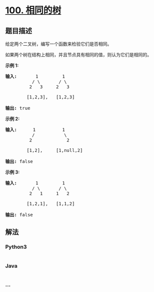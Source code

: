 # [100. 相同的树](https://leetcode-cn.com/problems/same-tree)

## 题目描述
<!-- 这里写题目描述 -->
<p>给定两个二叉树，编写一个函数来检验它们是否相同。</p>

<p>如果两个树在结构上相同，并且节点具有相同的值，则认为它们是相同的。</p>

<p><strong>示例&nbsp;1:</strong></p>

<pre><strong>输入: </strong>      1         1
          / \       / \
         2   3     2   3

        [1,2,3],   [1,2,3]

<strong>输出:</strong> true</pre>

<p><strong>示例 2:</strong></p>

<pre><strong>输入:  </strong>    1          1
          /           \
         2             2

        [1,2],     [1,null,2]

<strong>输出:</strong> false
</pre>

<p><strong>示例&nbsp;3:</strong></p>

<pre><strong>输入:</strong>       1         1
          / \       / \
         2   1     1   2

        [1,2,1],   [1,1,2]

<strong>输出:</strong> false
</pre>



## 解法
<!-- 这里可写通用的实现逻辑 -->


### Python3
<!-- 这里可写当前语言的特殊实现逻辑 -->

```python

```

### Java
<!-- 这里可写当前语言的特殊实现逻辑 -->

```java

```

### ...
```

```
